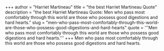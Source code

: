 +++
author = "Harriet Martineau"
title = "the best Harriet Martineau Quote"
description = "the best Harriet Martineau Quote: Men who pass most comfortably through this world are those who possess good digestions and hard hearts."
slug = "men-who-pass-most-comfortably-through-this-world-are-those-who-possess-good-digestions-and-hard-hearts"
quote = '''Men who pass most comfortably through this world are those who possess good digestions and hard hearts.'''
+++
Men who pass most comfortably through this world are those who possess good digestions and hard hearts.
